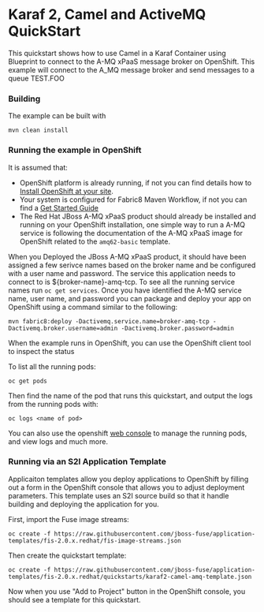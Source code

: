 # Karaf 2, Camel and ActiveMQ QuickStart

This quickstart shows how to use Camel in a Karaf Container using Blueprint to connect to the A-MQ xPaaS message broker on OpenShift.
This example will connect to the A_MQ message broker and send messages to a queue TEST.FOO

### Building

The example can be built with

    mvn clean install

### Running the example in OpenShift

It is assumed that:
- OpenShift platform is already running, if not you can find details how to [Install OpenShift at your site](https://docs.openshift.com/container-platform/3.3/install_config/index.html).
- Your system is configured for Fabric8 Maven Workflow, if not you can find a [Get Started Guide](https://access.redhat.com/documentation/en/red-hat-jboss-middleware-for-openshift/3/single/red-hat-jboss-fuse-integration-services-20-for-openshift/)
- The Red Hat JBoss A-MQ xPaaS product should already be installed and running on your OpenShift installation, one simple way to run a A-MQ service is following the documentation of the A-MQ xPaaS image for OpenShift related to the `amq62-basic` template.

When you Deployed the JBoss A-MQ xPaaS product, it should have been assigned a few serivce names based on the broker name and be configured with a user name and password.  The service this application needs to connect to is ${broker-name}-amq-tcp.
To see all the running service names run `oc get services`.  Once you have identified the A-MQ service name, user name, and password you can package and deploy your app on OpenShift using a command similar to the following:

    mvn fabric8:deploy -Dactivemq.service.name=broker-amq-tcp -Dactivemq.broker.username=admin -Dactivemq.broker.password=admin

When the example runs in OpenShift, you can use the OpenShift client tool to inspect the status

To list all the running pods:

    oc get pods

Then find the name of the pod that runs this quickstart, and output the logs from the running pods with:

    oc logs <name of pod>

You can also use the openshift [web console](https://docs.openshift.com/container-platform/3.3/getting_started/developers_console.html#developers-console-video) to manage the
running pods, and view logs and much more.

### Running via an S2I Application Template

Applicaiton templates allow you deploy applications to OpenShift by filling out a form in the OpenShift console that allows you to adjust deployment parameters.  This template uses an S2I source build so that it handle building and deploying the application for you.

First, import the Fuse image streams:

    oc create -f https://raw.githubusercontent.com/jboss-fuse/application-templates/fis-2.0.x.redhat/fis-image-streams.json

Then create the quickstart template:

    oc create -f https://raw.githubusercontent.com/jboss-fuse/application-templates/fis-2.0.x.redhat/quickstarts/karaf2-camel-amq-template.json

Now when you use "Add to Project" button in the OpenShift console, you should see a template for this quickstart. 

